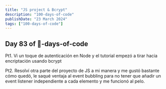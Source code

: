 ```yaml
---
title: "JS project & Bcrypt"
description: "100-days-of-code"
publishDate: "23 March 2024"
tags: ["100-days-of-code"]
---
```


## Day 83 of 💯-days-of-code

Pt1. Vi un toque de autenticación en Node y el tutorial empezó a tirar hacia encriptación usando bcrypt

Pt2. Resolví otra parte del proyecto de JS a mi manera y me gustó bastante cómo quedó, le saqué ventaja al event bubbling para no tener que añadir un event listener independiente a cada elemento y me funcionó al pelo.
